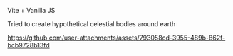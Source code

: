 Vite + Vanilla JS

Tried to create hypothetical celestial bodies around earth

https://github.com/user-attachments/assets/793058cd-3955-489b-862f-bcb9728b13fd

